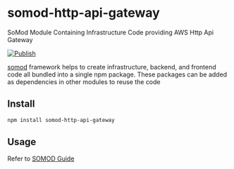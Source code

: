 # somod-http-api-gateway

SoMod Module Containing Infrastructure Code providing AWS Http Api Gateway

[![Publish](https://github.com/sodaru/somod-http-api-gateway/actions/workflows/publish.to.npm.yml/badge.svg)](https://github.com/sodaru/somod-http-api-gateway/actions/workflows/publish.to.npm.yml)

[somod](https://somod.dev) framework helps to create infrastructure, backend, and frontend code all bundled into a single npm package.
These packages can be added as dependencies in other modules to reuse the code

## Install

```bash
npm install somod-http-api-gateway
```

## Usage

Refer to [SOMOD Guide](https://docs.somod.dev)
